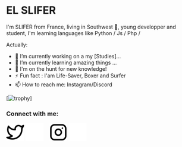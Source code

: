 # EL SLIFER
I'm SLIFER from France, living in Southwest 🌴, young developper and student, I'm learning languages like Python / Js / Php /

<!--
**ELSlifer64** is a ✨ _special_ ✨ repository because its `README.md` (this file) appears on your GitHub profile.
-->
Actually:

- 🔭 I’m currently working on a my [Studies]...
- 🌱 I’m currently learning amazing things ...
- 👯 I'm on the hunt for new knowledge!
- ⚡ Fun fact : I'am Life-Saver, Boxer and Surfer
- 📫 How to reach me: Instagram/Discord

[![trophy](https://github-profile-trophy.vercel.app/?username=ELSlifer64&theme=onedark)]

### Connect with me:


[![img_contact](./img/twitter-light.svg)](https://x.com/4ikol1#gh-light-mode-only)
[![img_contact](./img/twitter-dark.svg)](https://x.com/4ikol1#gh-dark-mode-only)
&nbsp;&nbsp;
[![img_contact](./img/instagram-light.svg)](https://instagram.com/pablo.lgr_#gh-light-mode-only)
[![img_contact](./img/instagram-dark.svg)](https://instagram.com/pablo.lgr_#gh-dark-mode-only)






